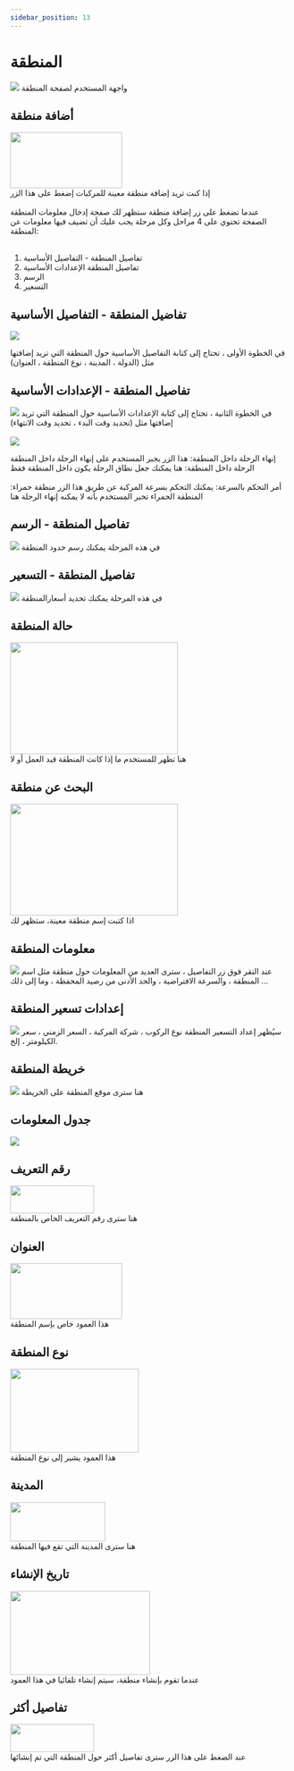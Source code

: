 ```yaml
---
sidebar_position: 13
---
```

# المنطقة

<img src="/img/Zone/zone1.png"/>
واجهة المستخدم لصفحة المنطقة

## أضافة منطقة
<img src="/img/Zone/zone10.png" width="200px" height= "100px"/><br/>
إذا كنت تريد إضافة منطقة معينة للمركبات إضغط على هذا الزر
<br/>
<br/>
عندما تضغط على زر إضافة منطقة ستظهر لك صفحة إدخال معلومات المنطقة <br/> 
الصفحة تحتوي على 4 مراحل وكل مرحلة يجب عليك أن تضيف فيها معلومات عن المنطقة:
<br/>
<br/>

1. تفاصيل المنطقة - التفاصيل الأساسية
2. تفاصيل المنطقة الإعدادات الأساسية
3. الرسم
4. التسعير

## تفاضيل المنطقة - التفاصيل الأساسية
<img src="/img/Zone/zone3.png"/>

في الخطوة الأولى ، تحتاج إلى كتابة التفاصيل الأساسية حول المنطقة التي تريد إضافتها مثل (الدولة ، المدينة ، نوع المنطقة ، العنوان)

## تفاصيل المنطقة - الإعدادات الأساسية
<img src="/img/Zone/zone2.png"/>
في الخطوة الثانية ، تحتاج إلى كتابة الإعدادات الأساسية حول المنطقة التي تريد إضافتها مثل (تحديد وقت البدء ، تحديد وقت الانتهاء)
<br/>
<br/>
<img src="/img/Zone/zone26.png"/>
<br/>

إنهاء الرحلة داخل المنطقة: هذا الزر يجبر المستخدم على إنهاء الرحلة داخل المنطقة<br/>
الرحلة داخل المنطقة: هنا يمكنك جعل نطاق الرحلة يكون داخل المنطقة فقط<br/>
<br/>أمر التحكم بالسرعة: يمكنك التحكم بسرعة المركبة عن طريق هذا الزر
منطقة حمراء: المنطقة الحمراء تخبر المستخدم بأنه لا يمكنه إنهاء الرحلة هنا<br/>

## تفاصيل المنطقة - الرسم
<img src="/img/Zone/zone6.png"/>
في هذه المرحلة يمكنك رسم حدود المنطقة

## تفاصيل المنطقة - التسعير
<img src="/img/Zone/zone7.png"/>
في هذه المرحلة يمكنك تحديد أسعارالمنطقة

## حالة المنطقة
<img src="/img/Zone/zone8.png" width="300px" height= "200px"/><br/>
هنا تظهر للمستخدم ما إذا كانت المنطقة قيد العمل أو لا

## البحث عن منطقة
<img src="/img/Zone/zone9.png" width="300px" height= "200px"/><br/>
اذا كتبت إسم منطقة معينة، ستظهر لك 

## معلومات المنطقة
<img src="/img/Zone/zone15.png"/>
عند النقر فوق زر التفاصيل ، سترى العديد من المعلومات حول منطقة مثل اسم المنطقة ، والسرعة الافتراضية ، والحد الأدنى من رصيد المحفظة ، وما إلى ذلك ...

## إعدادات تسعير المنطقة
<img src="/img/Zone/zone16.png"/>
سيُظهر إعداد التسعير المنطقة نوع الركوب ، شركة المركبة ، السعر الزمني ، سعر الكيلومتر ، إلخ.

## خريطة المنطقة
<img src="/img/Zone/zone17.png"/>
هنا سترى موقع المنطقة على الخريطة

## جدول المعلومات
<img src="/img/Zone/zone19.png"/>

## رقم التعريف
<img src="/img/Zone/zone20.png" width="150px" height= "50px"/><br/>
هنا سترى رقم التعريف الخاص بالمنطقة

## العنوان
<img src="/img/Zone/zone21.png" width="200px" height= "100px"/><br/>
هذا العمود خاص بإسم المنطقة

## نوع المنطقة
<img src="/img/Zone/zone22.png" width="230px" height= "150px"/><br/>
هذا العمود يشير إلى نوع المنطقة

## المدينة
<img src="/img/Zone/zone23.png" width="170px" height= "70px"/><br/>
هنا سترى المدينة التي تقع فيها المنطقة

## تاريخ الإنشاء
<img src="/img/Zone/zone24.png" width="250px" height= "150px"/><br/>
عندما تقوم بإنشاء منطقة، سيتم إنشاء تلقائيا في هذا العمود

## تفاصيل أكثر
<img src="/img/Zone/zone25.png" width="150px" height= "50px"/><br/>
عند الضغط على هذا الزر سترى تفاصيل أكثر حول المنطقة التي تم إنشائها